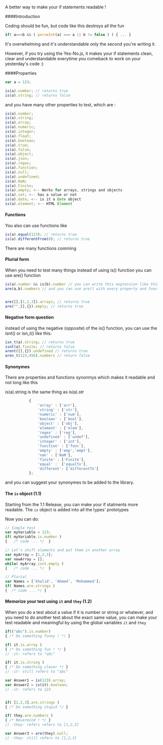 
A better way to make your if statements readable !

####Introduction 

Coding should be fun, but code like this destroys all the fun
 ```javascript
if( a===b && ( parseInt(a) === a || b != false ) ) { ... }
```
It's overwhelming and it's understandable only the second you're writing it.

However, if you try using the Yes-No.js, it makes your if statements clean, clear and understandable everytime you comeback to work on your yesterday's code :)

####Properties

 ```javascript
var a = 123;

is(a).number; // returns true
is(a).string; // returns false

```
and you have many other properties to test, which are :

 ```javascript
is(a).number;
is(a).string;
is(a).array;
is(a).numeric;
is(a).integer;
is(a).float;
is(a).boolean;
is(a).true;
is(a).false;
is(a).object;
is(a).json;
is(a).regex;
is(a).function;
is(a).null;
is(a).undefined;
is(a).NaN;
is(a).Finite;
is(a).empty; <-- Works for arrays, strings and objects
is(a).set; <-- has a value or not
is(a).date; <-- is it a Date object
is(a).element; <-- HTML Element
```

#### Functions

You also can use functions like
			
 ```javascript
is(a).equal(123); // returns true
is(a).differentFrom(8); // returns true
```

There are many functions comming
#### Plurial form

When you need to test many things instead of using is() function you can use are() function

 ```javascript
is(a).number && is(b).number // you can write this expression like this:
are(a,b).numbers // and you can use are() with every property and function used with is()


are([],[1,2,3]).arrays; // returns true
are("",[],{}).empty; // returns true
```

#### Negative form question

instead of using the negative (opposite) of the is() function, you can use the isnt() or isn_t() like this:

 ```javascript
isn_t(a).string; // returns true
isnt(a).finite; // returns false
arent([],{}).undefined // returns true
aren_t(123,456).numbers // return false
```

#### Synonymes 
There are properties and functions synonmys which makes it readable and not long like this

is(a).string is the same thing as is(a).str

 ```javascript
			{
				'array' : ['arr'],
				'string' : ['str'],
				'numeric' : ['num'],
				'boolean' : ['bool'],
				'object' : ['obj'],
				'element' : ['elem'],
				'regex' : ['reg'],
				'undefined' : ['undef'],
				'integer' : ['int'],
				'function' : ['func'],
				'empty' : ['emp','empt'],
				'nan' : ['NaN'],
				'finite' : ['Finite'],
				'equal' :  ['equalTo'],
				'different': ['differentTo']
			};
```
			
and you can suggest your synonymes to be added to the library.

#### The `is` object (1.1)

Starting from the 1.1 Release, you can make your if statments more readable.
The `is` object is added into all the types' prototypes 

Now you can do:

``` javascript 
// Simple test
var myVariable = 123;
if( myVariable.is.number ) 
{   /* code ... */  }

// Let's shift elements and put them in another array
var myArray = [1,2,3];
var newArray = [];
while( myArray.isnt.empty ) 
{   /* code ... */  }

// Plurial 
var Names = ['khalid', 'Ahmed', 'Mohammed'];
if( Names.are.strings )
{  /* code ... */ }
```

#### Memorize your test using `it` and `they` (1.2)

When you do a test about a value if it is number or string or whatever, and you need to do another test about the exact same value, you can make your test readable and meaningful by using the global variables `it` and `they`

``` javascript 
if(("abc").is.number)
{ /* Do something funny ! */ }

if( it.is.array ) 
{ /* Do something fun ! */ }
// -it- refers to "abc"

if( it.is.string )
{ /* Do something clever */ }
// -it- still refers to "abc"

var Answer1 = is(123).array;
var Answer2 = is(it).boolean;
// -it- refers to 123


if( [1,2,3].are.strings )
{ /* Do something stupid */ }

if( they.are.numbers )
{ /* Nevermind ! */ }
// -they- refers refers to [1,2,3]

var Answer3 = are(they).null;
// -they- still refers to [1,2,3]
```
